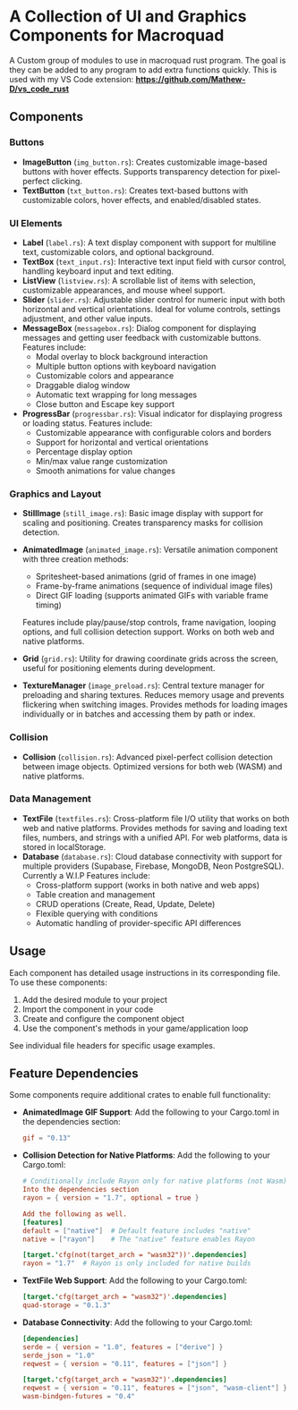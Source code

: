 # A Collection of UI and Graphics Components for Macroquad

A Custom group of modules to use in macroquad rust program. The goal is they can be added to any program to add extra functions quickly. 
This is used with my VS Code extension: 
**https://github.com/Mathew-D/vs_code_rust**

## Components

### Buttons
- **ImageButton** (`img_button.rs`): Creates customizable image-based buttons with hover effects. Supports transparency detection for pixel-perfect clicking.
- **TextButton** (`txt_button.rs`): Creates text-based buttons with customizable colors, hover effects, and enabled/disabled states.

### UI Elements
- **Label** (`label.rs`): A text display component with support for multiline text, customizable colors, and optional background.
- **TextBox** (`text_input.rs`): Interactive text input field with cursor control, handling keyboard input and text editing.
- **ListView** (`listview.rs`): A scrollable list of items with selection, customizable appearances, and mouse wheel support.
- **Slider** (`slider.rs`): Adjustable slider control for numeric input with both horizontal and vertical orientations. Ideal for volume controls, settings adjustment, and other value inputs.
- **MessageBox** (`messagebox.rs`): Dialog component for displaying messages and getting user feedback with customizable buttons. Features include:
  - Modal overlay to block background interaction
  - Multiple button options with keyboard navigation
  - Customizable colors and appearance
  - Draggable dialog window
  - Automatic text wrapping for long messages
  - Close button and Escape key support
- **ProgressBar** (`progressbar.rs`): Visual indicator for displaying progress or loading status. Features include:
  - Customizable appearance with configurable colors and borders
  - Support for horizontal and vertical orientations
  - Percentage display option
  - Min/max value range customization
  - Smooth animations for value changes

### Graphics and Layout
- **StillImage** (`still_image.rs`): Basic image display with support for scaling and positioning. Creates transparency masks for collision detection.
- **AnimatedImage** (`animated_image.rs`): Versatile animation component with three creation methods:
  - Spritesheet-based animations (grid of frames in one image)
  - Frame-by-frame animations (sequence of individual image files)
  - Direct GIF loading (supports animated GIFs with variable frame timing)
  
  Features include play/pause/stop controls, frame navigation, looping options, and full collision detection support. Works on both web and native platforms.
- **Grid** (`grid.rs`): Utility for drawing coordinate grids across the screen, useful for positioning elements during development.
- **TextureManager** (`image_preload.rs`): Central texture manager for preloading and sharing textures. Reduces memory usage and prevents flickering when switching images. Provides methods for loading images individually or in batches and accessing them by path or index.

### Collision
- **Collision** (`collision.rs`): Advanced pixel-perfect collision detection between image objects. Optimized versions for both web (WASM) and native platforms.

### Data Management
- **TextFile** (`textfiles.rs`): Cross-platform file I/O utility that works on both web and native platforms. Provides methods for saving and loading text files, numbers, and strings with a unified API. For web platforms, data is stored in localStorage.
- **Database** (`database.rs`): Cloud database connectivity with support for multiple providers (Supabase, Firebase, MongoDB, Neon PostgreSQL). 
Currently a W.I.P 
Features include:
  - Cross-platform support (works in both native and web apps)
  - Table creation and management
  - CRUD operations (Create, Read, Update, Delete)
  - Flexible querying with conditions
  - Automatic handling of provider-specific API differences

## Usage

Each component has detailed usage instructions in its corresponding file. To use these components:

1. Add the desired module to your project
2. Import the component in your code
3. Create and configure the component object
4. Use the component's methods in your game/application loop

See individual file headers for specific usage examples.

## Feature Dependencies

Some components require additional crates to enable full functionality:

- **AnimatedImage GIF Support**: Add the following to your Cargo.toml in the dependencies section:
  ```toml
  gif = "0.13"
  ```

- **Collision Detection for Native Platforms**: Add the following to your Cargo.toml:
  ```toml
  # Conditionally include Rayon only for native platforms (not Wasm)
  Into the dependencies section
  rayon = { version = "1.7", optional = true }
  
  Add the following as well.
  [features]
  default = ["native"]  # Default feature includes "native"
  native = ["rayon"]    # The "native" feature enables Rayon
  
  [target.'cfg(not(target_arch = "wasm32"))'.dependencies]
  rayon = "1.7"  # Rayon is only included for native builds
  ```

- **TextFile Web Support**: Add the following to your Cargo.toml:
  ```toml
  [target.'cfg(target_arch = "wasm32")'.dependencies]
  quad-storage = "0.1.3"
  ```

- **Database Connectivity**: Add the following to your Cargo.toml:
  ```toml
  [dependencies]
  serde = { version = "1.0", features = ["derive"] }
  serde_json = "1.0"
  reqwest = { version = "0.11", features = ["json"] }

  [target.'cfg(target_arch = "wasm32")'.dependencies]
  reqwest = { version = "0.11", features = ["json", "wasm-client"] }
  wasm-bindgen-futures = "0.4"
  ```
